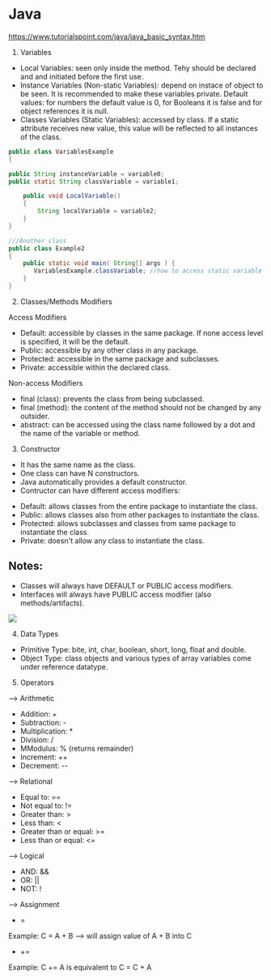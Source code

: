 # Java

https://www.tutorialspoint.com/java/java_basic_syntax.htm

1. Variables
* Local Variables: seen only inside the method. Tehy should be declared and and initiated before the first use.
* Instance Variables (Non-static Variables): depend on instace of object to be seen. It is recommended to make these variables private. Default values: for numbers the default value is 0, for Booleans it is false and for object references it is null.
* Classes Variables (Static Variables): accessed by class. If a static attribute receives new value, this value will be reflected to all instances of the class.

```java
public class VariablesExample
{

public String instanceVariable = variable0;
public static String classVariable = variable1;

    public void LocalVariable()
    {
        String localVariable = variable2;
    }
} 

///Another class
public class Example2
{
    public static void main( String[] args ) {
       VariablesExample.classVariable; //how to access static variable from another class 
    }
}
```

2. Classes/Methods Modifiers

Access Modifiers
* Default: accessible by classes in the same package. If none access level is specified, it will be the default.
* Public: accessible by any other class in any package.
* Protected: accessible in the same package and subclasses.
* Private: accessible within the declared class.
    
Non-access Modifiers
* final (class): prevents the class from being subclassed.
* final (method): the content of the method should not be changed by any outsider.
* abstract: can be accessed using the class name followed by a dot and the name of the variable or method.

3. Constructor

* It has the same name as the class.
* One class can have N constructors.
* Java automatically provides a default constructor.
* Contructor can have different access modifiers:
- Default: allows classes from the entire package to instantiate the class.
- Public: allows classes also from other packages to instantiate the class.
- Protected: allows subclasses and classes from same package to instantiate the class.
- Private: doesn't allow any class to instantiate the class.

Notes:
-------------
* Classes will always have DEFAULT or PUBLIC access modifiers.
* Interfaces will always have PUBLIC access modifier (also methods/artifacts).

![](https://miro.medium.com/max/1500/1*GKGirEJ5-PaSz2bzGlRTjw.png)

4. Data Types

* Primitive Type: bite, int, char, boolean, short, long, float and double.
* Object Type: class objects and various types of array variables come under reference datatype.

5. Operators

--> Arithmetic 
* Addition: +
* Subtraction: -
* Multiplication: *
* Division: /
* MModulus: % (returns remainder)
* Increment: ++
* Decrement: --

--> Relational 
* Equal to: ==
* Not equal to: !=
* Greater than: >
* Less than: <
* Greater than or equal: >=
* Less than or equal: <=

--> Logical 
* AND: &&
* OR: ||
* NOT: !

--> Assignment
* = 

Example: C = A + B --> will assign value of A + B into C

* +=

Example: C += A is equivalent to C = C + A


